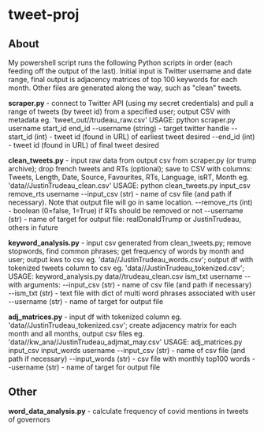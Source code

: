 # tweet-proj

## About
My powershell script runs the following Python scripts in order (each feeding off the output of the last). Initial input is Twitter username and date range, final output is adjacency matrices of top 100 keywords for each month. Other files are generated along the way, such as "clean" tweets.
 
**scraper.py** - connect to Twitter API (using my secret credentials) and pull a range of tweets (by tweet id) from
		a specified user; output CSV with metadata eg. 'tweet_out//trudeau_raw.csv'
		USAGE:
		python scraper.py username start_id end_id
			--username (string) - target twitter handle
			--start_id (int) - tweet id (found in URL) of earliest tweet desired
			--end_id (int) - tweet id (found in URL) of final tweet desired
		
**clean_tweets.py** - input raw data from output csv from scraper.py (or trump archive);
		drop french tweets and RTs (optional);
		save to CSV with columns: Tweets, Length, Date, Source, Favourites, RTs, Language, isRT, Month
		eg. 'data//JustinTrudeau_clean.csv'
		USAGE:
		python clean_tweets.py input_csv remove_rts username
			--input_csv (str) - name of csv file (and path if necessary). Note that output file will go in same location.
			--remove_rts (int) - boolean (0=false, 1=True) if RTs should be removed or not
			--username (str) - name of target for output file: realDonaldTrump or JustinTrudeau, others in future


**keyword_analysis.py** - input csv generated from clean_tweets.py; remove stopwords, find common phrases;
		get frequency of words by month and user; 
		output kws to csv eg. 'data//JustinTrudeau_words.csv';
		output df with tokenized tweets column to csv eg. 'data//JustinTrudeau_tokenized.csv';
		USAGE:
		keyword_analysis.py data//trudeau_clean.csv ism_txt username
			--with arguments:
			--input_csv (str) - name of csv file (and path if necessary)
			--ism_txt (str) - text file with dict of multi word phrases associated with user
			--username (str) - name of target for output file
		
**adj_matrices.py** - input df with tokenized column eg. 'data//JustinTrudeau_tokenized.csv';
		create adjacency matrix for each month and all months, output csv files
		eg. 'data//kw_ana//JustinTrudeau_adjmat_may.csv'
		USAGE:
		adj_matrices.py input_csv input_words username
		--input_csv (str) - name of csv file (and path if necessary)
		--input_words (str) - csv file with monthly top100 words
		--username (str) - name of target for output file
		
## Other
**word_data_analysis.py** - calculate frequency of covid mentions in tweets of governors
